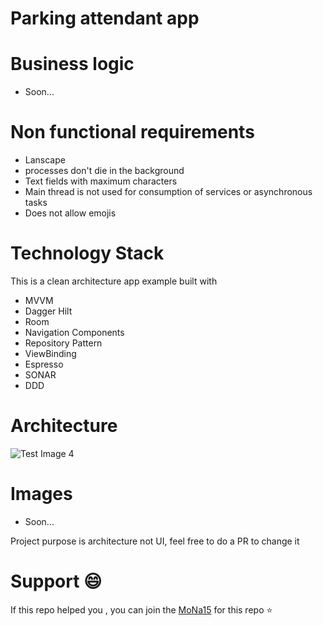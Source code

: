 # Parking attendant app


# Business logic

- Soon...


# Non functional requirements
- Lanscape
- processes don't die in the background
- Text fields with maximum characters
- Main thread is not used for consumption of services or asynchronous tasks
- Does not allow emojis


# Technology  Stack

This is a clean architecture app example built with

- MVVM
- Dagger Hilt
- Room
- Navigation Components
- Repository Pattern
- ViewBinding
- Espresso
- SONAR
- DDD


# Architecture

![Test Image 4](https://developer.android.com/topic/libraries/architecture/images/final-architecture.png)


# Images

- Soon...

Project purpose is architecture not UI, feel free to do a PR to change it


# Support 😄

If this repo helped you , you can join the [MoNa15](https://github.com/0MoNa15) for this repo ⭐

